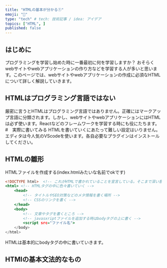 ```yaml
---
title: "HTMLの基本が分かる①"
emoji: "🕌"
type: "tech" # tech: 技術記事 / idea: アイデア
topics: ["HTML", ]
published: false
---
```

## はじめに
プログラミングを学習し始めた時に一番最初に何を学習しますか？
おそらくwebサイトやwebアプリケーションの作り方などを学習する人が多いと思います。このページでは、webサイトやwebアプリケーションの作成に必須なHTMLについて詳しく解説していきます。
## HTMLはプログラミング言語ではない
厳密に言うとHTMLはプログラミング言語ではありません。正確にはマークアップ言語に分類されます。しかし、webサイトやwebアプリケーションにはHTMLは必ず使います。Reactなどのフレームワークを学習する時にも役にたちます。
#　実際に書いてみる
HTMLを書いていくにあたって難しい設定はいりません。エディタは今人気のVScodeを使います。各自必要なプラグインはインストールしてください。
## HTMLの雛形
HTMLファイルを作成する(index.htmlみたいな名前でokです)
```html:index.html 
<!DOCTYPE html>  <!-- これがHTMLで書かれていることを宣言している。そこまで深い意味はない -->
<html> <!-- HTMLタグの中に色々書いていく -->
    <head>
        <!-- タイトルやSEO対策などのメタ情報を書く場所 -->
        <!-- CSSのリンクを書く -->
    </head>
    <body>
        <!-- 文章やタグを書くところ -->
        <!-- javasxriptファイルを追加する時はbodyタグの上に書く -->
        <script src="ファイル名">
    </body>
</html>
```
HTMLは基本的にbodyタグの中に書いていきます。
## HTMlの基本文法的なもの
